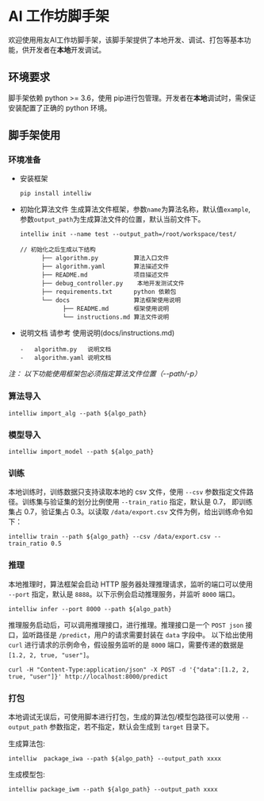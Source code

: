 AI 工作坊脚手架
===============



欢迎使用用友AI工作坊脚手架，该脚手架提供了本地开发、调试、打包等基本功能，供开发者在**本地**开发调试。

环境要求
--------

脚手架依赖 python \>= 3.6，使用
pip进行包管理。开发者在**本地**调试时，需保证安装配置了正确的 python 环境。

脚手架使用
----------

### 环境准备

- 安装框架

  ```
  pip install intelliw
  ```

-   初始化算法文件
    生成算法文件框架，参数`name`为算法名称，默认值`example`,
    参数`output_path`为生成算法文件的位置，默认当前文件下。

    ```
    intelliw init --name test --output_path=/root/workspace/test/
    
    // 初始化之后生成以下结构 
          ├── algorithm.py          算法入口文件
          ├── algorithm.yaml        算法描述文件
          ├── README.md             项目描述文件
          ├── debug_controller.py    本地开发测试文件
          ├── requirements.txt      python 依赖包
          └── docs                  算法框架使用说明
          		├── README.md       框架使用说明
          		└── instructions.md 算法文件说明
    ```
    
    
    
-   说明文档
    请参考 使用说明(docs/instructions.md)

        -   algorithm.py   说明文档
        -   algorithm.yaml 说明文档

*注： 以下功能使用框架包必须指定算法文件位置（--path/-p）*

### 算法导入

    intelliw import_alg --path ${algo_path}

### 模型导入

    intelliw import_model --path ${algo_path}

### 训练

本地训练时，训练数据只支持读取本地的 csv 文件，使用 `--csv`
参数指定文件路径。训练集与验证集的划分比例使用 `--train_ratio`
指定，默认是 0.7， 即训练集占 0.7，验证集占 0.3。以读取
`/data/export.csv` 文件为例，给出训练命令如下：

    intelliw train --path ${algo_path} --csv /data/export.csv --train_ratio 0.5

### 推理

本地推理时，算法框架会启动 HTTP 服务器处理推理请求，监听的端口可以使用
`--port` 指定，默认是 `8888`。以下示例会启动推理服务，并监听 `8000`
端口。

    intelliw infer --port 8000 --path ${algo_path}

推理服务启动后，可以调用推理接口，进行推理。推理接口是一个 `POST json`
接口，监听路径是 `/predict`，用户的请求需要封装在 `data` 字段中。
以下给出使用 `curl` 进行请求的示例命令，假设服务监听的是 `8000`
端口，需要传递的数据是 `[1.2, 2, true, "user"]`。

    curl -H "Content-Type:application/json" -X POST -d '{"data":[1.2, 2, true, "user"]}' http://localhost:8000/predict

### 打包

本地调试无误后，可使用脚本进行打包，生成的算法包/模型包路径可以使用
`--output_path` 参数指定，若不指定，默认会生成到 `target` 目录下。

生成算法包:

    intelliw  package_iwa --path ${algo_path} --output_path xxxx

生成模型包:

    intelliw package_iwm --path ${algo_path} --output_path xxxx

